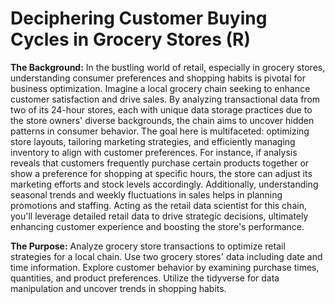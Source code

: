 # Deciphering Customer Buying Cycles in Grocery Stores (R)

**The Background:** In the bustling world of retail, especially in grocery stores, understanding consumer preferences and shopping habits is pivotal for business optimization. Imagine a local grocery chain seeking to enhance customer satisfaction and drive sales. By analyzing transactional data from two of its 24-hour stores, each with unique data storage practices due to the store owners' diverse backgrounds, the chain aims to uncover hidden patterns in consumer behavior. The goal here is multifaceted: optimizing store layouts, tailoring marketing strategies, and efficiently managing inventory to align with customer preferences. For instance, if analysis reveals that customers frequently purchase certain products together or show a preference for shopping at specific hours, the store can adjust its marketing efforts and stock levels accordingly. Additionally, understanding seasonal trends and weekly fluctuations in sales helps in planning promotions and staffing. Acting as the retail data scientist for this chain, you'll leverage detailed retail data to drive strategic decisions, ultimately enhancing customer experience and boosting the store's performance. 

**The Purpose:** Analyze grocery store transactions to optimize retail strategies for a local chain. Use two grocery stores' data including date and time information. Explore customer behavior by examining purchase times, quantities, and product preferences. Utilize the tidyverse for data manipulation and uncover trends in shopping habits.
